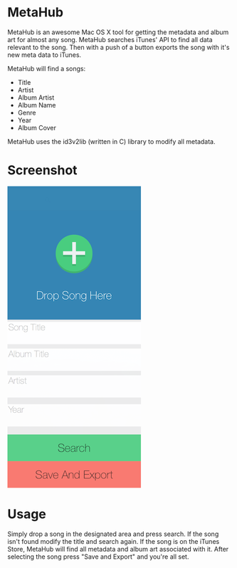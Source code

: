 # MetaHub

MetaHub is an awesome Mac OS X tool for getting the metadata and album art for almost any song. MetaHub searches iTunes' API to find all data relevant to the song. Then with a push of a button exports the song with it's new meta data to iTunes.


MetaHub will find a songs:
- Title
- Artist
- Album Artist
- Album Name
- Genre
- Year
- Album Cover


MetaHub uses the id3v2lib (written in C) library to modify all metadata.

# Screenshot

![alt tag](metahub-screenshot.png)


# Usage

Simply drop a song in the designated area and press search. If the song isn't found modify the title and search again. If the song is on the iTunes Store, MetaHub will find all metadata and album art associated with it. After selecting the song press "Save and Export" and you're all set.

